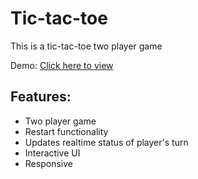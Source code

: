 # Tic-tac-toe
This is a tic-tac-toe  two player game
<div>Demo: <a href="https://ayush-kumar-bajwan.github.io/Tic-tac-toe/" target="_blank"> Click here to view</a></div>
<h2>Features: </h2>
<ul>
  <li>Two player game</li>
  <li>Restart functionality</li>
  <li>Updates realtime status of player's turn</li>
  <li>Interactive UI</li>
  <li>Responsive</li>
</ul>
